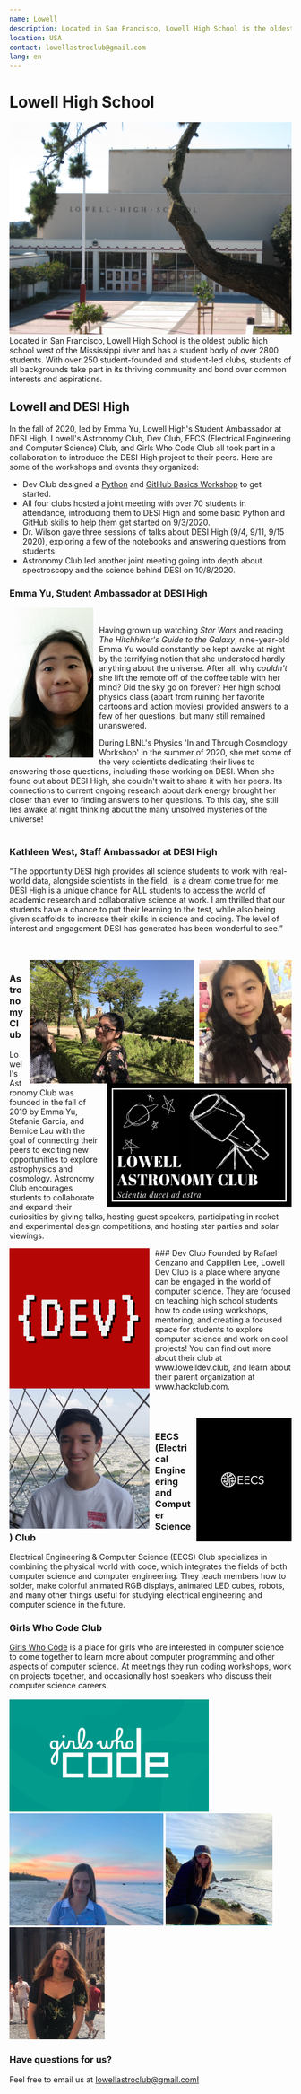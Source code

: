```yaml
---
name: Lowell
description: Located in San Francisco, Lowell High School is the oldest public high school west of the Mississippi river.
location: USA
contact: lowellastroclub@gmail.com
lang: en
---
```


# Lowell High School
![](assets/img/partners/Lowell/LowellHighSchoolMainEntranceFromEuclyptausStreet.jpg)
Located in San Francisco, Lowell High School is the oldest public high school west of the Mississippi river and has a student body of over 2800 students. With over 250 student-founded and student-led clubs, students of all backgrounds take part in its thriving community and bond over common interests and aspirations. 

## Lowell and DESI High
In the fall of 2020, led by Emma Yu, Lowell High's Student Ambassador at DESI High, Lowell's Astronomy Club, Dev Club, EECS (Electrical Engineering and Computer Science) Club, and Girls Who Code Club all took part in a collaboration to introduce the DESI High project to their peers. Here are some of the workshops and events they organized:

- Dev Club designed a [Python](https://www.lowelldev.club/workshop/desi-python-intro) and [GitHub Basics Workshop](https://www.lowelldev.club/workshop/github-intro) to get started.
- All four clubs hosted a joint meeting with over 70 students in attendance, introducing them to DESI High and some basic Python and GitHub skills to help them get started on 9/3/2020.
- Dr. Wilson gave three sessions of talks about DESI High (9/4, 9/11, 9/15 2020), exploring a few of the notebooks and answering questions from students.
- Astronomy Club led another joint meeting going into depth about spectroscopy and the science behind DESI on 10/8/2020.

### Emma Yu, Student Ambassador at DESI High
<img style="float: left; margin-right: 10px; width: 150px;" src="assets/img/partners/Lowell/emma.jpg"  /><br/>

Having grown up watching *Star Wars* and reading *The Hitchhiker's Guide to the Galaxy*, nine-year-old Emma Yu would constantly be kept awake at night by the terrifying notion that she understood hardly anything about the universe. After all, why *couldn't* she lift the remote off of the coffee table with her mind? Did the sky go on forever? Her high school physics class (apart from ruining her favorite cartoons and action movies) provided answers to a few of her questions, but many still remained unanswered.

During LBNL's Physics 'In and Through Cosmology Workshop' in the summer of 2020, she met some of the very scientists dedicating their lives to answering those questions, including those working on DESI. When she found out about DESI High, she couldn't wait to share it with her peers. Its connections to current ongoing research about dark energy brought her closer than ever to finding answers to her questions. To this day, she still lies awake at night thinking about the many unsolved mysteries of the universe!
<br/><br/>

### Kathleen West, Staff Ambassador at DESI High
“The opportunity DESI high provides all science students to work with real-world data, alongside scientists in the field, 
is a dream come true for me.  DESI High is a unique chance for ALL students to access the world of academic research
and collaborative science at work.  I am thrilled that our students have a chance to put their learning to the test, while
also being given scaffolds to increase their skills in science and coding. The level of interest and engagement DESI
has generated has been wonderful to see.”

<br/><br/>
<img style="float: right; margin-left: 10px; height: 220px;" src="assets/img/partners/Lowell/bernice.jpg">
<img style="float: right; margin-left: 10px; height: 220px;" src="assets/img/partners/Lowell/stefanie.jpg">
<img style="float: right; margin-left: 10px; height: 220px;" src="assets/img/partners/Lowell/astronomyLogo.jpg">

### Astronomy Club
Lowell's Astronomy Club was founded in the fall of 2019 by Emma Yu, Stefanie Garcia, and Bernice Lau with the goal of connecting their peers to exciting new opportunities to explore astrophysics and cosmology. Astronomy Club encourages students to collaborate and expand their curiosities by giving talks, hosting guest speakers, participating in rocket and experimental design competitions, and hosting star parties and solar viewings.


<img style="float: left; margin-right: 10px; height: 250px;"  src="assets/img/partners/Lowell/devLogo.png">
<img style="float: left; margin-right: 10px; height: 250px;" src="assets/img/partners/Lowell/rafael.jpg">
### Dev Club
Founded by Rafael Cenzano and Cappillen Lee, Lowell Dev Club is a place where anyone can be engaged in the world of computer science. They are focused on teaching high school students how to code using workshops, mentoring, and creating a focused space for students to explore computer science and work on cool projects! You can find out more about their club at www.lowelldev.club, and learn about their parent organization at www.hackclub.com.

<br/><br/>
<img style="float: right; margin-left: 10px; height: 220px;" src="assets/img/partners/Lowell/eecs-logo-dark-maxwell-xu.png">
### EECS (Electrical Engineering and Computer Science) Club
Electrical Engineering & Computer Science (EECS) Club specializes in combining the physical world with code, which integrates the fields of both computer science and computer engineering. They teach members how to solder, make colorful animated RGB displays, animated LED cubes, robots, and many other things useful for studying electrical engineering and computer science in the future.

### Girls Who Code Club
[Girls Who Code](https://girlswhocode.com/) is a place for girls who are interested in computer science to come together to learn more about computer programming and other aspects of computer science. At meetings they run coding workshops, work on projects together, and occasionally host speakers who discuss their computer science careers.
<br/><br/>
<img style="height: 200px;" src="assets/img/partners/Lowell/GWC_SEO_Logo.png">
<img style="height: 200px;" src="assets/img/partners/Lowell/claire.JPG">
<img style="height: 200px;" src="assets/img/partners/Lowell/reily.jpg">
<img style="height: 200px;" src="assets/img/partners/Lowell/andrea.jpg">

### Have questions for us?
Feel free to email us at [lowellastroclub@gmail.com!](mailto:lowellastroclub@gmail.com)